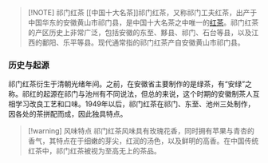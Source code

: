 
> [!NOTE] 祁门红茶
> [[中国十大名茶]]祁门红茶，又称祁门工夫红茶，出产于中国华东的安徽黄山市祁门县，是中国十大名茶之中唯一的[红茶](中国的茶叶六大分类)。祁门红茶的产区历史上非常广泛，包括安徽的东至、黟县、祁门、石台等县，以及江西的鄱阳、乐平等县。现代通常指的祁门红茶产自安徽黄山市祁门县。


### 历史与起源
祁门红茶衍生于清朝光绪年间。之前，在安徽省主要制作的是绿茶，有“安绿”之称。祁红的起源在祁门与池州有不同说法，但总的来说，这个时期的安徽制茶人互相学习改良工艺和口味。1949年以后，祁门红茶在祁门、东至、池州三处制作，因各处的茶拼配而成，因此独具特点。


> [!warning] 风味特点
祁门红茶风味具有玫瑰花香，同时拥有苹果与青杏的香气，其特点在于细嫩的芽尖，红润的汤色，以及鲜明的高香。在中国传统红茶中，祁门红茶被视为至高无上的茶品。
